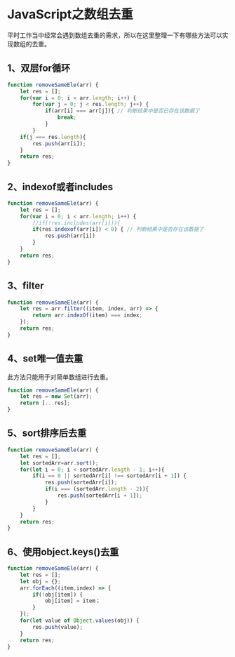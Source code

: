 # JavaScript之数组去重

平时工作当中经常会遇到数组去重的需求，所以在这里整理一下有哪些方法可以实现数组的去重。

## 1、双层for循环

```javascript
function removeSameEle(arr) {
	let res = [];
	for(var i = 0; i < arr.length; i++) {
		for(var j = 0; j < res.length; j++) {
			if(arr[i] === arr[j]){ // 判断结果中是否已存在该数据了
				break;
			}
		}
	if(j === res.length){
		res.push(arr[i]);
	}
	return res;
}
```

## 2、indexof或者includes

```javascript
function removeSameEle(arr) {
	let res = [];
	for(var i = 0; i < arr.length; i++) {
		//if(!res.includes(arr[i])){
		if(res.indexof(arr[i]) < 0) { // 判断结果中是否存在该数据了
			res.push(arr[i])
		}
	}
	return res;
}
```

## 3、filter

```javascript
function removeSameEle(arr) {
    let res = arr.filter((item, index, arr) => {
        return arr.indexOf(item) === index;
    });
    return res;
}
```

## 4、set唯一值去重

此方法只能用于对简单数组进行去重。

```javascript
function removeSameEle(arr) {
    let res = new Set(arr);
    return [...res];
}
```

## 5、sort排序后去重

```javascript
function removeSameEle(arr) {
    let res = [];
    let sortedArr=arr.sort();
    for(let i = 0; i < sortedArr.length - 1; i++){
        if(i == 0 || sortedArr[i] !== sortedArr[i + 1]) {
            res.push(sortedArr[i]);
            if(i === (sortedArr.length - 2)){
                res.push(sortedArr[i + 1]);
            }
        }
    }
    return res;
}
```

## 6、使用object.keys()去重

```javascript
function removeSameEle(arr) {
    let res = [];
    let obj = {};
    arr.forEach((item,index) => {
        if(!obj[item]) {
            obj[item] = item；
        }
    });
    for(let value of Object.values(obj)) {
        res.push(value);
    }
    return res;
}
```